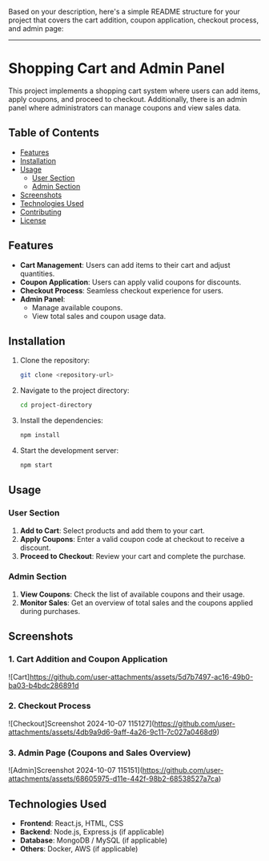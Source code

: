 Based on your description, here's a simple README structure for your project that covers the cart addition, coupon application, checkout process, and admin page:

---

# Shopping Cart and Admin Panel

This project implements a shopping cart system where users can add items, apply coupons, and proceed to checkout. Additionally, there is an admin panel where administrators can manage coupons and view sales data.

## Table of Contents

- [Features](#features)
- [Installation](#installation)
- [Usage](#usage)
  - [User Section](#user-section)
  - [Admin Section](#admin-section)
- [Screenshots](#screenshots)
- [Technologies Used](#technologies-used)
- [Contributing](#contributing)
- [License](#license)

## Features

- **Cart Management**: Users can add items to their cart and adjust quantities.
- **Coupon Application**: Users can apply valid coupons for discounts.
- **Checkout Process**: Seamless checkout experience for users.
- **Admin Panel**: 
  - Manage available coupons.
  - View total sales and coupon usage data.

## Installation

1. Clone the repository:
   ```bash
   git clone <repository-url>
   ```
2. Navigate to the project directory:
   ```bash
   cd project-directory
   ```
3. Install the dependencies:
   ```bash
   npm install
   ```
4. Start the development server:
   ```bash
   npm start
   ```

## Usage

### User Section

1. **Add to Cart**: Select products and add them to your cart.
2. **Apply Coupons**: Enter a valid coupon code at checkout to receive a discount.
3. **Proceed to Checkout**: Review your cart and complete the purchase.

### Admin Section

1. **View Coupons**: Check the list of available coupons and their usage.
2. **Monitor Sales**: Get an overview of total sales and the coupons applied during purchases.

## Screenshots

### 1. Cart Addition and Coupon Application
![Cart]https://github.com/user-attachments/assets/5d7b7497-ac16-49b0-ba03-b4bdc286891d


### 2. Checkout Process
![Checkout]Screenshot 2024-10-07 115127](https://github.com/user-attachments/assets/4db9a9d6-9aff-4a26-9c11-7c027a0468d9)

### 3. Admin Page (Coupons and Sales Overview)
![Admin]Screenshot 2024-10-07 115151](https://github.com/user-attachments/assets/68605975-d11e-442f-98b2-68538527a7ca)

## Technologies Used

- **Frontend**: React.js, HTML, CSS
- **Backend**: Node.js, Express.js (if applicable)
- **Database**: MongoDB / MySQL (if applicable)
- **Others**: Docker, AWS (if applicable)

